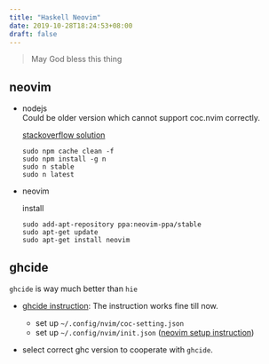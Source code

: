 ```yaml
---
title: "Haskell Neovim"
date: 2019-10-28T18:24:53+08:00
draft: false 
---
```


> May God bless this thing

## neovim 
- nodejs   
  Could be older version which cannot support coc.nvim correctly.

  [stackoverflow solution](https://askubuntu.com/questions/426750/how-can-i-update-my-nodejs-to-the-latest-version)
  ``` 
  sudo npm cache clean -f
  sudo npm install -g n
  sudo n stable
  sudo n latest
  ```

- neovim
  
  install 
  ```
  sudo add-apt-repository ppa:neovim-ppa/stable
  sudo apt-get update
  sudo apt-get install neovim
  ```

## ghcide 
`ghcide` is way much better than `hie`

- [ghcide instruction](https://github.com/digital-asset/ghcide): The instruction works fine till now. 
  - set up `~/.config/nvim/coc-setting.json`
  - set up `~/.config/nvim/init.json`
  ([neovim setup instruction](https://jdhao.github.io/2018/12/24/centos_nvim_install_use_guide_en/#builtin-terminal))

- select correct ghc version to cooperate with `ghcide`.